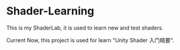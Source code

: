 # Shader-Learning
This is my ShaderLab, it is used to learn new and test shaders.

Current Now, this project is used for learn "Unity Shader 入门精要".

